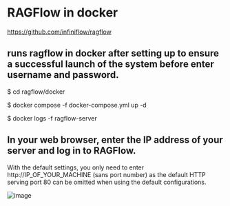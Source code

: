 # RAGFlow in docker

https://github.com/infiniflow/ragflow

## runs ragflow in docker after setting up to ensure a successful launch of the system before enter username and password.
$ cd ragflow/docker

$ docker compose -f docker-compose.yml up -d

$ docker logs -f ragflow-server


## In your web browser, enter the IP address of your server and log in to RAGFlow.
With the default settings, you only need to enter http://IP_OF_YOUR_MACHINE (sans port number) as the default HTTP serving port 80 can be omitted when using the default configurations.


![image](https://github.com/user-attachments/assets/80b20c9f-aa54-4ecf-9183-4b4c27064de7)

